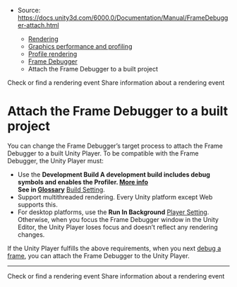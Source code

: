 * Source: https://docs.unity3d.com/6000.0/Documentation/Manual/FrameDebugger-attach.html

  * [Rendering](https://docs.unity3d.com/6000.0/Documentation/Manual/rendering-and-post-processing.html)
  * [Graphics performance and profiling](https://docs.unity3d.com/6000.0/Documentation/Manual/graphics-performance-profiling.html)
  * [Profile rendering](https://docs.unity3d.com/6000.0/Documentation/Manual/profile-rendering.html)
  * [Frame Debugger](https://docs.unity3d.com/6000.0/Documentation/Manual/FrameDebugger-landing.html)
  * Attach the Frame Debugger to a built project


[](https://docs.unity3d.com/6000.0/Documentation/Manual/frame-debugger-window-event-hierarchy.html)
Check or find a rendering event
[](https://docs.unity3d.com/6000.0/Documentation/Manual/FrameDebugger-share-event-information.html)
Share information about a rendering event
# Attach the Frame Debugger to a built project
You can change the Frame Debugger’s target process to attach the Frame Debugger to a built Unity Player. To be compatible with the Frame Debugger, the Unity Player must:
  * Use the ****Development Build** A development build includes debug symbols and enables the Profiler. [More info](https://docs.unity.com/devops/en/manual/build-target-configurations#Build_target_advanced_settings_overview)  
See in [Glossary](https://docs.unity3d.com/6000.0/Documentation/Manual/Glossary.html#DevelopmentBuild)** [Build Setting](https://docs.unity3d.com/6000.0/Documentation/Manual/BuildSettings.html).
  * Support multithreaded rendering. Every Unity platform except Web supports this.
  * For desktop platforms, use the **Run In Background** [Player Setting](https://docs.unity3d.com/6000.0/Documentation/Manual/class-PlayerSettings.html). Otherwise, when you focus the Frame Debugger window in the Unity Editor, the Unity Player loses focus and doesn’t reflect any rendering changes.


If the Unity Player fulfills the above requirements, when you next [debug a frame](https://docs.unity3d.com/6000.0/Documentation/Manual/FrameDebugger-debug.html), you can attach the Frame Debugger to the Unity Player.
* * *
[](https://docs.unity3d.com/6000.0/Documentation/Manual/frame-debugger-window-event-hierarchy.html)
Check or find a rendering event
[](https://docs.unity3d.com/6000.0/Documentation/Manual/FrameDebugger-share-event-information.html)
Share information about a rendering event
